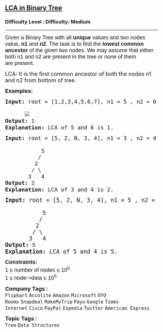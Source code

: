 <h2><a href="https://www.geeksforgeeks.org/problems/lowest-common-ancestor-in-a-binary-tree/1?">LCA in Binary Tree</a></h2><h3>Difficulty Level : Difficulty: Medium</h3><hr><div class="problems_problem_content__Xm_eO"><p><span style="font-size: 18px;"><span style="font-family: arial,helvetica,sans-serif;">Given a Binary Tree with all <strong>unique</strong> values and two nodes value,&nbsp;<strong>n1</strong> and <strong>n2</strong>. The task is to find the<strong>&nbsp;lowest common ancestor</strong> of the given two nodes. We may assume that either both n1 and n2 are present in the tree or none of them are&nbsp;present. </span></span></p>
<p><span style="font-size: 18px;">LCA: It is the first common ancestor of both the nodes n1 and n2 from bottom of tree.</span></p>
<p><span style="font-size: 18px;"><strong>Examples:</strong></span></p>
<pre><span style="font-size: 18px;"><strong>Input: </strong>root = [1,2,3,4,5,6,7], n1 = 5 , n2 = 6<br>
&nbsp;     <img src="https://media.geeksforgeeks.org/wp-content/uploads/20220726133857/UntitledDiagramdrawio-300x179.png">
<strong>Output: </strong><span style="font-family: arial,helvetica,sans-serif;">1
</span><strong>Explanation: </strong></span><span style="font-size: 18px;">LCA of 5 and 6 is 1.</span></pre>
<pre><span style="font-size: 18px;"><strong style="font-size: 18px;">Input: </strong><span style="font-size: 18px;">root = [5, 2, N, 3, 4], n1 = 3 , n2 = 4 <br>
           5    
      &nbsp;   /    
      &nbsp;  2  
      &nbsp; / \  
      &nbsp;3   4
</span><strong style="font-size: 18px;">Output: </strong><span style="font-family: arial,helvetica,sans-serif;">2
</span><strong style="font-size: 18px;">Explanation: </strong><span style="font-size: 18px;">LCA of 3 and 4 is 2.</span><strong style="font-size: 18px;"> </strong></span></pre>
<pre><span style="font-size: 14pt;"><strong style="font-size: 14pt;">Input: </strong><span style="font-size: 14pt;">root = </span><span style="font-size: 18.6667px;">[5, 2, N, 3, 4], n1 = 5 , n2 = 4 <br></span><span style="font-size: 14pt;">
           5    
      &nbsp;   /    
      &nbsp;  2  
      &nbsp; / \  
      &nbsp;3   4
</span><strong style="font-size: 14pt;">Output: </strong><span style="font-family: arial,helvetica,sans-serif;">5
</span><strong style="font-size: 14pt;">Explanation: </strong><span style="font-size: 14pt;">LCA of 5 and 4 is 5.</span><strong style="font-size: 14pt;"> </strong></span></pre>
<p><span style="font-size: 18px;"><span style="font-family: arial,helvetica,sans-serif;"><strong>Constraints:</strong><br>1 ≤ number of nodes ≤ 10<sup>5</sup><br>1 ≤ node-&gt;data ≤ 10<sup>5</sup></span></span></p></div><p><span style=font-size:18px><strong>Company Tags : </strong><br><code>Flipkart</code>&nbsp;<code>Accolite</code>&nbsp;<code>Amazon</code>&nbsp;<code>Microsoft</code>&nbsp;<code>OYO Rooms</code>&nbsp;<code>Snapdeal</code>&nbsp;<code>MakeMyTrip</code>&nbsp;<code>Payu</code>&nbsp;<code>Google</code>&nbsp;<code>Times Internet</code>&nbsp;<code>Cisco</code>&nbsp;<code>PayPal</code>&nbsp;<code>Expedia</code>&nbsp;<code>Twitter</code>&nbsp;<code>American Express</code>&nbsp;<br><p><span style=font-size:18px><strong>Topic Tags : </strong><br><code>Tree</code>&nbsp;<code>Data Structures</code>&nbsp;